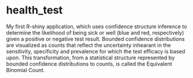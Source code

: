 # health_test
My first R-shiny application, which uses confidence structure inference to determine the likelihood of being sick or well (blue and red, respectively) given a positive or negative test result.  Bounded confidence distributions are visualized as counts that reflect the uncertainty inhearant in the sensitivity, specificity and prevalence for which the test efficacy is based upon.  This transformation, from a statistical structure represented by bounded confidence distributions to counts, is called the Equivalent Binomial Count.
